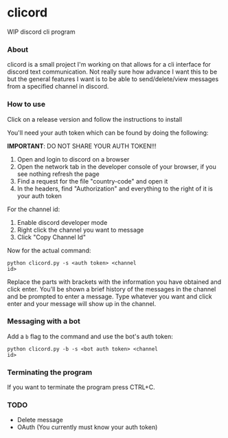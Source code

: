 # clicord
WIP discord cli program

### About
clicord is a small project I'm working on that allows for a cli interface for discord text communication. Not really sure how advance I want this to be but the general features I want is to be able to send/delete/view messages from a specified channel in discord. 

### How to use
Click on a release version and follow the instructions to install
 
You'll need your auth token which can be found by doing the following:

**IMPORTANT**: DO NOT SHARE YOUR AUTH TOKEN!!!
<ol>
<li>Open and login to discord on a browser</li>
<li>Open the network tab in the developer console of your browser, if you see nothing refresh the page</li>
<li>Find a request for the file "country-code" and open it</li>
<li>In the headers, find "Authorization" and everything to the right of it is your auth token</li>
</ol>

For the channel id:
<ol>
<li>Enable discord developer mode</li>
<li>Right click the channel you want to message</li>
<li>Click "Copy Channel Id"</li>
</ol>

Now for the actual command:

<code>python clicord.py -s \<auth token\> \<channel id\></code>

Replace the parts with brackets with the information you have obtained and click enter. You'll be shown a brief history of the messages in the channel and be prompted to enter a message. Type whatever you want and click enter and your message will show up in the channel. 

### Messaging with a bot
Add a `b` flag to the command and use the bot's auth token:

<code>python clicord.py -b -s \<bot auth token\> \<channel id\></code>

### Terminating the program
If you want to terminate the program press CTRL+C.

### TODO
<ul>
<li>Delete message</li>
<li>OAuth (You currently must know your auth token)</li>
</ul>
